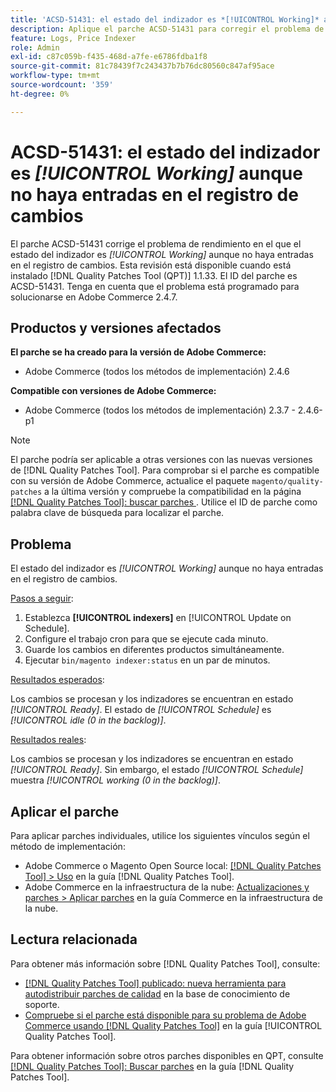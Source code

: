 ```yaml
---
title: 'ACSD-51431: el estado del indizador es *[!UICONTROL Working]* aunque no haya entradas en el registro de cambios'
description: Aplique el parche ACSD-51431 para corregir el problema de Adobe Commerce en el que el estado del indexador es *[!UICONTROL Working]* aunque no haya entradas en el registro de cambios.
feature: Logs, Price Indexer
role: Admin
exl-id: c87c059b-f435-468d-a7fe-e6786fdba1f8
source-git-commit: 81c78439f7c243437b7b76dc80560c847af95ace
workflow-type: tm+mt
source-wordcount: '359'
ht-degree: 0%

---
```


# ACSD-51431: el estado del indizador es *[!UICONTROL Working]* aunque no haya entradas en el registro de cambios

El parche ACSD-51431 corrige el problema de rendimiento en el que el estado del indizador es *[!UICONTROL Working]* aunque no haya entradas en el registro de cambios. Esta revisión está disponible cuando está instalado [!DNL Quality Patches Tool (QPT)] 1.1.33. El ID del parche es ACSD-51431. Tenga en cuenta que el problema está programado para solucionarse en Adobe Commerce 2.4.7.

## Productos y versiones afectados

**El parche se ha creado para la versión de Adobe Commerce:**

* Adobe Commerce (todos los métodos de implementación) 2.4.6

**Compatible con versiones de Adobe Commerce:**

* Adobe Commerce (todos los métodos de implementación) 2.3.7 - 2.4.6-p1

>[!NOTE]
>
>El parche podría ser aplicable a otras versiones con las nuevas versiones de [!DNL Quality Patches Tool]. Para comprobar si el parche es compatible con su versión de Adobe Commerce, actualice el paquete `magento/quality-patches` a la última versión y compruebe la compatibilidad en la página [[!DNL Quality Patches Tool]: buscar parches ](https://experienceleague.adobe.com/tools/commerce-quality-patches/index.html?lang=es). Utilice el ID de parche como palabra clave de búsqueda para localizar el parche.

## Problema

El estado del indizador es *[!UICONTROL Working]* aunque no haya entradas en el registro de cambios.

<u>Pasos a seguir</u>:

1. Establezca **[!UICONTROL indexers]** en [!UICONTROL Update on Schedule].
1. Configure el trabajo cron para que se ejecute cada minuto.
1. Guarde los cambios en diferentes productos simultáneamente.
1. Ejecutar `bin/magento indexer:status` en un par de minutos.

<u>Resultados esperados</u>:

Los cambios se procesan y los indizadores se encuentran en estado *[!UICONTROL Ready]*. El estado de *[!UICONTROL Schedule]* es *[!UICONTROL idle (0 in the backlog)]*.

<u>Resultados reales</u>:

Los cambios se procesan y los indizadores se encuentran en estado *[!UICONTROL Ready]*. Sin embargo, el estado *[!UICONTROL Schedule]* muestra *[!UICONTROL working (0 in the backlog)]*.

## Aplicar el parche

Para aplicar parches individuales, utilice los siguientes vínculos según el método de implementación:

* Adobe Commerce o Magento Open Source local: [[!DNL Quality Patches Tool] > Uso](/help/tools/quality-patches-tool/usage.md) en la guía [!DNL Quality Patches Tool].
* Adobe Commerce en la infraestructura de la nube: [Actualizaciones y parches > Aplicar parches](https://experienceleague.adobe.com/docs/commerce-cloud-service/user-guide/develop/upgrade/apply-patches.html?lang=es) en la guía Commerce en la infraestructura de la nube.

## Lectura relacionada

Para obtener más información sobre [!DNL Quality Patches Tool], consulte:

* [[!DNL Quality Patches Tool] publicado: nueva herramienta para autodistribuir parches de calidad](https://experienceleague.adobe.com/es/docs/commerce-knowledge-base/kb/announcements/commerce-announcements/magento-quality-patches-released-new-tool-to-self-serve-quality-patches) en la base de conocimiento de soporte.
* [Compruebe si el parche está disponible para su problema de Adobe Commerce usando [!DNL Quality Patches Tool]](/help/tools/quality-patches-tool/patches-available-in-qpt/check-patch-for-magento-issue-with-magento-quality-patches.md) en la guía [!UICONTROL Quality Patches Tool].


Para obtener información sobre otros parches disponibles en QPT, consulte [[!DNL Quality Patches Tool]: Buscar parches](https://experienceleague.adobe.com/tools/commerce-quality-patches/index.html?lang=es) en la guía [!DNL Quality Patches Tool].
